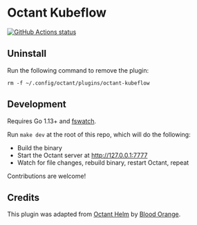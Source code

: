 # Octant Kubeflow

[![GitHub Actions status](https://github.com/liamrathke/octant-kubeflow/workflows/build/badge.svg)](https://github.com/liamrathke/octant-kubeflow/actions)

## Uninstall

Run the following command to remove the plugin:

```
rm -f ~/.config/octant/plugins/octant-kubeflow
```

## Development

Requires Go 1.13+ and [fswatch](https://github.com/emcrisostomo/fswatch).

Run `make dev` at the root of this repo, which will do the following:

- Build the binary
- Start the Octant server at http://127.0.0.1:7777
- Watch for file changes, rebuild binary, restart Octant, repeat

Contributions are welcome!

## Credits

This plugin was adapted from [Octant Helm](https://github.com/bloodorangeio/octant-helm) by [Blood Orange](https://github.com/bloodorangeio).
